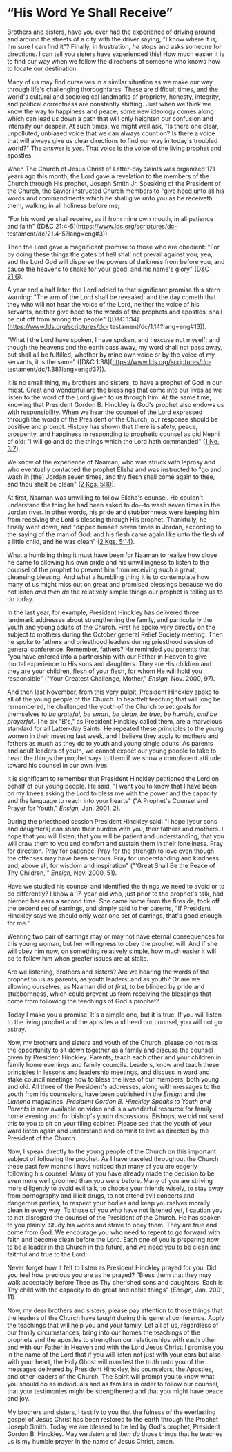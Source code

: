 # “His Word Ye Shall Receive”

Brothers and sisters, have you ever had the experience of driving around and
around the streets of a city with the driver saying, "I know where it is; I'm
sure I can find it"? Finally, in frustration, _he_ stops and asks someone for
directions. I can tell you sisters have experienced this! How much easier it
is to find our way when we follow the directions of someone who knows how to
locate our destination.

Many of us may find ourselves in a similar situation as we make our way
through life's challenging thoroughfares. These are difficult times, and the
world's cultural and sociological landmarks of propriety, honesty, integrity,
and political correctness are constantly shifting. Just when we think we know
the way to happiness and peace, some new ideology comes along which can lead
us down a path that will only heighten our confusion and intensify our
despair. At such times, we might well ask, "Is there one clear, unpolluted,
unbiased voice that we can always count on? Is there a voice that will always
give us clear directions to find our way in today's troubled world?" The
answer is _yes._ That voice is the voice of the living prophet and apostles.

When The Church of Jesus Christ of Latter-day Saints was organized 171 years
ago this month, the Lord gave a revelation to the members of the Church
through His prophet, Joseph Smith Jr. Speaking of the President of the Church,
the Savior instructed Church members to "give heed unto all his words and
commandments which he shall give unto you as he receiveth them, walking in all
holiness before me;

"For his word ye shall receive, as if from mine own mouth, in all patience and
faith" ([D&amp;C 21:4-5](https://www.lds.org/scriptures/dc-
testament/dc/21.4-5?lang=eng#3)).

Then the Lord gave a magnificent promise to those who are obedient: "For by
doing these things the gates of hell shall not prevail against you; yea, and
the Lord God will disperse the powers of darkness from before you, and cause
the heavens to shake for your good, and his name's glory" ([D&amp;C
21:6](https://www.lds.org/scriptures/dc-testament/dc/21.6?lang=eng#5)).

A year and a half later, the Lord added to that significant promise this stern
warning: "The arm of the Lord shall be revealed; and the day cometh that they
who will not hear the voice of the Lord, neither the voice of his servants,
neither give heed to the words of the prophets and apostles, shall be cut off
from among the people" ([D&amp;C 1:14](https://www.lds.org/scriptures/dc-
testament/dc/1.14?lang=eng#13)).

"What I the Lord have spoken, I have spoken, and I excuse not myself; and
though the heavens and the earth pass away, my word shall not pass away, but
shall all be fulfilled, whether by mine own voice or by the voice of my
servants, it is the same" ([D&amp;C 1:38](https://www.lds.org/scriptures/dc-
testament/dc/1.38?lang=eng#37)).

It is no small thing, my brothers and sisters, to have a prophet of God in our
midst. Great and wonderful are the blessings that come into our lives as we
listen to the word of the Lord given to us through him. At the same time,
knowing that President Gordon B. Hinckley is God's prophet also endows us with
responsibility. When we hear the counsel of the Lord expressed through the
words of the President of the Church, our response should be positive and
prompt. History has shown that there is safety, peace, prosperity, and
happiness in responding to prophetic counsel as did Nephi of old: "I will go
and do the things which the Lord hath commanded" ([1 Ne.
3:7](https://www.lds.org/scriptures/bofm/1-ne/3.7?lang=eng#6)).

We know of the experience of Naaman, who was struck with leprosy and who
eventually contacted the prophet Elisha and was instructed to "go and wash in
[the] Jordan seven times, and thy flesh shall come again to thee, and thou
shalt be clean" ([2 Kgs.
5:10](https://www.lds.org/scriptures/ot/2-kgs/5.10?lang=eng#9)).

At first, Naaman was unwilling to follow Elisha's counsel. He couldn't
understand the thing he had been asked to do--to wash seven times in the
Jordan river. In other words, his pride and stubbornness were keeping him from
receiving the Lord's blessing through His prophet. Thankfully, he finally went
down, and "dipped himself seven times in Jordan, according to the saying of
the man of God: and his flesh came again like unto the flesh of a little
child, and he was clean" ([2 Kgs.
5:14](https://www.lds.org/scriptures/ot/2-kgs/5.14?lang=eng#13)).

What a humbling thing it must have been for Naaman to realize how close he
came to allowing his own pride and his unwillingness to listen to the counsel
of the prophet to prevent him from receiving such a great, cleansing blessing.
And what a humbling thing it is to contemplate how many of us might miss out
on great and promised blessings because we do not listen _and then do_ the
relatively simple things our prophet is telling us to do today.

In the last year, for example, President Hinckley has delivered three landmark
addresses about strengthening the family, and particularly the youth and young
adults of the Church. First he spoke very directly on the subject to mothers
during the October general Relief Society meeting. Then he spoke to fathers
and priesthood leaders during priesthood session of general conference.
Remember, fathers? He reminded you parents that "you have entered into a
partnership with our Father in Heaven to give mortal experience to His sons
and daughters. They are His children and they are your children, flesh of your
flesh, for whom He will hold you responsible" ("Your Greatest Challenge,
Mother," _Ensign,_ Nov. 2000, 97).

And then last November, from this very pulpit, President Hinckley spoke to all
of the young people of the Church. In heartfelt teaching that will long be
remembered, he challenged the youth of the Church to set goals for themselves
to _be grateful, be smart, be clean, be true, be humble, and be prayerful._
The six "B's," as President Hinckley called them, are a marvelous standard for
all Latter-day Saints. He repeated these principles to the young women in
their meeting last week, and I believe they apply to mothers and fathers as
much as they do to youth and young single adults. As parents and adult leaders
of youth, we cannot expect our young people to take to heart the things the
prophet says to them if we show a complacent attitude toward his counsel in
our own lives.

It is significant to remember that President Hinckley petitioned the Lord on
behalf of our young people. He said, "I want you to know that I have been on
my knees asking the Lord to bless me with the power and the capacity and the
language to reach into your hearts" ("A Prophet's Counsel and Prayer for
Youth," _Ensign,_ Jan. 2001, 2).

During the priesthood session President Hinckley said: "I hope [your sons and
daughters] can share their burden with you, their fathers and mothers. I hope
that you will listen, that you will be patient and understanding, that you
will draw them to you and comfort and sustain them in their loneliness. Pray
for direction. Pray for patience. Pray for the strength to love even though
the offenses may have been serious. Pray for understanding and kindness and,
above all, for wisdom and inspiration" ("'Great Shall Be the Peace of Thy
Children,'" _Ensign,_ Nov. 2000, 51).

Have we studied his counsel and identified the things we need to avoid or to
do differently? I know a 17-year-old who, just prior to the prophet's talk,
had pierced her ears a second time. She came home from the fireside, took off
the second set of earrings, and simply said to her parents, "If President
Hinckley says we should only wear one set of earrings, that's good enough for
me."

Wearing two pair of earrings may or may not have eternal consequences for this
young woman, but her willingness to obey the prophet will. And if she will
obey him now, on something relatively simple, how much easier it will be to
follow him when greater issues are at stake.

Are we listening, brothers and sisters? Are we hearing the words of the
prophet to us as parents, as youth leaders, and as youth? Or are we allowing
ourselves, as Naaman did _at first,_ to be blinded by pride and stubbornness,
which could prevent us from receiving the blessings that come from following
the teachings of God's prophet?

Today I make you a promise. It's a simple one, but it is true. If you will
listen to the living prophet and the apostles and heed our counsel, you will
not go astray.

Now, my brothers and sisters and youth of the Church, please do not miss the
opportunity to sit down together as a family and discuss the counsel given by
President Hinckley. Parents, teach each other and your children in family home
evenings and family councils. Leaders, know and teach these principles in
lessons and leadership meetings, and discuss in ward and stake council
meetings how to bless the lives of our members, both young and old. All three
of the President's addresses, along with messages to the youth from his
counselors, have been published in the _Ensign_ and the _Liahona_ magazines.
_President Gordon B. Hinckley Speaks to Youth and Parents_ is now available on
video and is a wonderful resource for family home evening and for bishop's
youth discussions. Bishops, we did not send this to you to sit on your filing
cabinet. Please see that the youth of your ward listen again and understand
and commit to live as directed by the President of the Church.

Now, I speak directly to the young people of the Church on this important
subject of following the prophet. As I have traveled throughout the Church
these past few months I have noticed that many of you are eagerly following
his counsel. Many of you have already made the decision to be even more well
groomed than you were before. Many of you are striving more diligently to
avoid evil talk, to choose your friends wisely, to stay away from pornography
and illicit drugs, to not attend evil concerts and dangerous parties, to
respect your bodies and keep yourselves morally clean in every way. To those
of you who have not listened yet, I caution you to not disregard the counsel
of the President of the Church. He has spoken to you plainly. Study his words
and strive to obey them. They are true and come from God. We encourage you who
need to repent to go forward with faith and become clean before the Lord. Each
one of you is preparing now to be a leader in the Church in the future, and we
need you to be clean and faithful and true to the Lord.

Never forget how it felt to listen as President Hinckley prayed for you. Did
you feel how precious you are as he prayed? "Bless them that they may walk
acceptably before Thee as Thy cherished sons and daughters. Each is Thy child
with the capacity to do great and noble things" (_Ensign,_ Jan. 2001, 11).

Now, my dear brothers and sisters, please pay attention to those things that
the leaders of the Church have taught during this general conference. Apply
the teachings that will help you and your family. Let all of us, regardless of
our family circumstances, bring into our homes the teachings of the prophets
and the apostles to strengthen our relationships with each other and with our
Father in Heaven and with the Lord Jesus Christ. I promise you in the name of
the Lord that if you will listen not just with your ears but also with your
heart, the Holy Ghost will manifest the truth unto you of the messages
delivered by President Hinckley, his counselors, the Apostles, and other
leaders of the Church. The Spirit will prompt you to know what you should do
as individuals and as families in order to follow our counsel, that your
testimonies might be strengthened and that you might have peace and joy.

My brothers and sisters, I testify to you that the fulness of the everlasting
gospel of Jesus Christ has been restored to the earth through the Prophet
Joseph Smith. Today we are blessed to be led by God's prophet, President
Gordon B. Hinckley. May we _listen_ and _then do_ those things that he teaches
us is my humble prayer in the name of Jesus Christ, amen.

